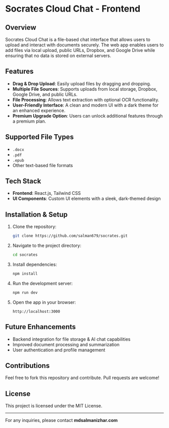 # Socrates Cloud Chat - Frontend

## Overview
Socrates Cloud Chat is a file-based chat interface that allows users to upload and interact with documents securely. The web app enables users to add files via local upload, public URLs, Dropbox, and Google Drive while ensuring that no data is stored on external servers.

## Features
- **Drag & Drop Upload**: Easily upload files by dragging and dropping.
- **Multiple File Sources**: Supports uploads from local storage, Dropbox, Google Drive, and public URLs.
- **File Processing**: Allows text extraction with optional OCR functionality.
- **User-Friendly Interface**: A clean and modern UI with a dark theme for an enhanced experience.
- **Premium Upgrade Option**: Users can unlock additional features through a premium plan.

## Supported File Types
- `.docx`
- `.pdf`
- `.epub`
- Other text-based file formats

## Tech Stack
- **Frontend**: React.js, Tailwind CSS
- **UI Components**: Custom UI elements with a sleek, dark-themed design

## Installation & Setup
1. Clone the repository:
   ```sh
   git clone https://github.com/salman679/socrates.git
   ```
2. Navigate to the project directory:
   ```sh
   cd socrates
   ```
3. Install dependencies:
   ```sh
   npm install
   ```
4. Run the development server:
   ```sh
   npm run dev
   ```
5. Open the app in your browser:
   ```
   http://localhost:3000
   ```

## Future Enhancements
- Backend integration for file storage & AI chat capabilities
- Improved document processing and summarization
- User authentication and profile management

## Contributions
Feel free to fork this repository and contribute. Pull requests are welcome!

## License
This project is licensed under the MIT License.

---
For any inquiries, please contact **mdsalmanizhar.com**

